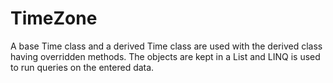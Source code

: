 # TimeZone

A base Time class and a derived Time class are used with the derived class having overridden methods. 
The objects are kept in a List and LINQ is used to run queries on the entered data.
